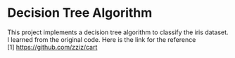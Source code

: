 # Decision Tree Algorithm

This project implements a decision tree algorithm to classify the iris dataset.<br/>
I learned from the original code. Here is the link for the reference<br/>
[1] https://github.com/zziz/cart

